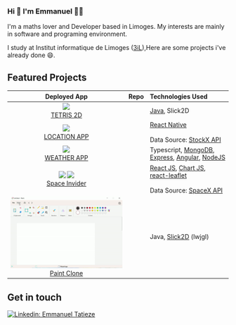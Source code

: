 ###

### Hi 👋 I'm Emmanuel 👨‍💻

I'm a maths lover and Developer based in Limoges.
My interests are mainly in software and programing environment.<br/>

I study at Institut informatique de Limoges (<a href="https://www.3il-ingenieurs.fr/">3iL</a>),Here are some projects i've already done 😄.

## Featured Projects


| Deployed App | Repo | Technologies Used |
|:-------------:|:-------------:|:----------|
| <a href="#"><img src="https://github.com/Emmanueltatieze/Emmanueltatieze/blob/main/Tetris.gif" width="95%" /></a><br /><a href="#">TETRIS 2D</a> | <a href="https://github.com/WillN-Git/SKYLINEPUNCH"><img src="https://cdn.iconscout.com/icon/free/png-256/github-153-675523.png" alt="" width="24px" /></a> | <a href="https://java.com">Java</a>, Slick2D |
| <a href="#"><img src="https://github.com/Emmanueltatieze/Emmanueltatieze/blob/main/ezgif.com-video-to-gif.gif" width="100%" /></a><br /><a href="#">LOCATION APP</a> | <a href="https://github.com/WillN-Git/Upgo"><img src="https://cdn.iconscout.com/icon/free/png-256/github-153-675523.png" alt="" width="24px" /></a> | <a href="https://reactnative.dev/">React Native</a><br /><br />Data Source: <a href="https://stockx.com/api/">StockX API</a> |
|<a style="display: inline-block" href="#"><img src="https://github.com/Emmanueltatieze/Emmanueltatieze/blob/main/AngularApp.gif" width="70%" /></a><br /><a href="#">WEATHER APP</a> | <a href="https://github.com/WillN-Git/Shopati"><img src="https://cdn.iconscout.com/icon/free/png-256/github-153-675523.png" alt="" width="24px" /></a> |Typescript, <a href="https://www.mongodb.com/">MongoDB</a>, <a href="https://expressjs.com/">Express</a>, <a href="https://angular.io/">Angular</a>, <a href="https://nodejs.org/en/">NodeJS</a> <br/> |
| <a style="display: inline-block" href="#"><img src="https://github.com/Emmanueltatieze/Emmanueltatieze/blob/main/spacex1.gif" width="60%" /></a> <a style="display: inline-block;" href="#"><img src="https://github.com/Emmanueltatieze/Emmanueltatieze/blob/main/spaceX2.gif" width="60%" /></a><br /><a href="#">Space Invider</a>  | <a href="https://github.com/WillN-Git/SpaceX-Dashboard"><img src="https://cdn.iconscout.com/icon/free/png-256/github-153-675523.png" alt="" width="24px" /></a> | <a href="https://reactjs.org/">React JS</a>, <a href="https://react-chartjs-2.js.org/">Chart JS</a>, <a href="https://react-leaflet.js.org/">react-leaflet</a> <br/><br/> Data Source: <a href="https://github.com/r-spacex/SpaceX-API">SpaceX API </a> |
| <a href="https://github.com/WillN-Git/Paint-Clone"><img src="https://github.com/WillN-Git/Paint-Clone/blob/main/MDImages/paint-clone-shorts.gif" width="600px" /></a><br/><a href="https://github.com/WillN-Git/Paint-Clone">Paint Clone</a> | <a href="https://github.com/WillN-Git/Paint-Clone"><img src="https://cdn.iconscout.com/icon/free/png-256/github-153-675523.png" alt="" width="24px" /></a> | Java, <a href="https://slick.ninjacave.com/javadoc/">Slick2D</a> (lwjgl) |

<!--

Here are some ideas to get you started:

- 🔭 I’m currently working on ...
- 🌱 I’m currently learning ...
- 👯 I’m looking to collaborate on ...
- 🤔 I’m looking for help with ...
- 💬 Ask me about ...
- 📫 How to reach me: ...
- 😄 Pronouns: ...
- ⚡ Fun fact: ...
-->

## Get in touch 


 

[![Linkedin: Emmanuel Tatieze](https://img.shields.io/badge/-LinkedIn-blue?style=flat-square&logo=Linkedin&logoColor=white&link=https://www.linkedin.com/in/thomasdunn891/)](https://www.linkedin.com/in/emmanuel-tatieze-b9449921b/)
